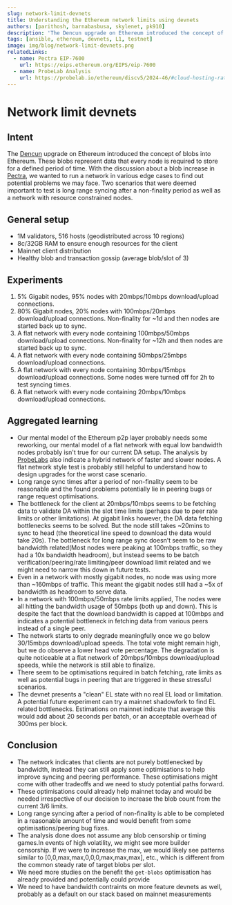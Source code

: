 ```yaml
---
slug: network-limit-devnets
title: Understanding the Ethereum network limits using devnets
authors: [parithosh, barnabasbusa, skylenet, pk910]
description: 'The Dencun upgrade on Ethereum introduced the concept of blob. These blobs represent data that every node is required to store for a defined period of time. With the discussion about a blob increase in Pectra, lets review results from a network run with various edge cases.'
tags: [ansible, ethereum, devnets, L1, testnet]
image: img/blog/network-limit-devnets.png
relatedLinks:
  - name: Pectra EIP-7600
    url: https://eips.ethereum.org/EIPS/eip-7600
  - name: ProbeLab Analysis
    url: https://probelab.io/ethereum/discv5/2024-46/#cloud-hosting-rate
---
```


# Network limit devnets

## Intent
The [Dencun](https://ethereum.org/en/roadmap/dencun/) upgrade on Ethereum introduced the concept of blobs into Ethereum. These blobs represent data that every node is required to store for a defined period of time. With the discussion about a blob increase in [Pectra](https://eips.ethereum.org/EIPS/eip-7600), we wanted to run a network in various edge cases to find out potential problems we may face. Two scenarios that were deemed important to test is long range syncing after a non-finality period as well as a network with resource constrained nodes.

## General setup
- 1M validators, 516 hosts (geodistributed across 10 regions)
- 8c/32GB RAM to ensure enough resources for the client
- Mainnet client distribution
- Healthy blob and transaction gossip (average blob/slot of 3)

## Experiments
1. 5% Gigabit nodes, 95% nodes with 20mbps/10mbps download/upload connections.
2. 80% Gigabit nodes, 20% nodes with 100mbps/20mbps download/upload connections. Non-finality for ~1d and then nodes are started back up to sync.
3. A flat network with every node containing 100mbps/50mbps download/upload connections. Non-finality for ~12h and then nodes are started back up to sync.
4. A flat network with every node containing 50mbps/25mbps download/upload connections.
5. A flat network with every node containing 30mbps/15mbps download/upload connections. Some nodes were turned off for 2h to test syncing times.
6. A flat network with every node containing 20mbps/10mbps download/upload connections.

## Aggregated learning
- Our mental model of the Ethereum p2p layer probably needs some reworking, our mental model of a flat network with equal low bandwidth nodes probably isn't true for our current DA setup. The analysis by [ProbeLabs](https://probelab.io/ethereum/discv5/2024-46/#cloud-hosting-rate) also indicate a hybrid network of faster and slower nodes. A flat network style test is probably still helpful to understand how to design upgrades for the worst case scenario.
- Long range sync times after a period of non-finality seem to be reasonable and the found problems potentially lie in peering bugs or range request optimisations.
- The bottleneck for the client at 20mbps/10mbps seems to be fetching data to validate DA within the slot time limits (perhaps due to peer rate limits or other limitations). At gigabit links however, the DA data fetching bottlenecks seems to be solved. But the node still takes ~20mins to sync to head (the theoretical line speed to download the data would take 20s). The bottleneck for long range sync doesn’t seem to be raw bandwidth related(Most nodes were peaking at 100mbps traffic, so they had a 10x bandwidth headroom), but instead seems to be batch verification/peering/rate limiting/peer download limit related and we might need to narrow this down in future tests.
- Even in a network with mostly gigabit nodes, no node was using more than ~160mbps of traffic. This meant the gigabit nodes still had a ~5x of bandwidth as headroom to serve data.
- In a network with 100mbps/50mbps rate limits applied, The nodes were all hitting the bandwidth usage of 50mbps (both up and down). This is despite the fact that the download bandwidth is capped at 100mbps and indicates a potential bottleneck in fetching data from various peers instead of a single peer.
- The network starts to only degrade meaningfully once we go below 30/15mbps download/upload speeds. The total vote might remain high, but we do observe a lower head vote percentage. The degradation is quite noticeable at a flat network of 20mbps/10mbps download/upload speeds, while the network is still able to finalize.
- There seem to be optimisations required in batch fetching, rate limits as well as potential bugs in peering that are triggered in these stressful scenarios.
- The devnet presents a "clean" EL state with no real EL load or limitation. A potential future experiment can try a mainnet shadowfork to find EL related bottlenecks. Estimations on mainnet indicate that average this would add about 20 seconds per batch, or an acceptable overhead of 300ms per block.

## Conclusion
- The network indicates that clients are not purely bottlenecked by bandwidth, instead they can still apply some optimisations to help improve syncing and peering performance. These optimisations might come with other tradeoffs and we need to study potential paths forward.
- These optimisations could already help mainnet today and would be needed irrespective of our decision to increase the blob count from the current 3/6 limits.
- Long range syncing after a period of non-finality is able to be completed in a reasonable amount of time and would benefit from some optimisations/peering bug fixes.
- The analysis done does not assume any blob censorship or timing games.In events of high volatility, we might see more builder censorship. If we were to increase the max, we would likely see patterns similar to [0,0,max,max,0,0,0,max,max,max], etc., which is different from the common steady rate of target blobs per slot.
- We need more studies on the benefit the `get-blobs` optimisation has already provided and potentially could provide
- We need to have bandwidth contraints on more feature devnets as well, probably as a default on our stack based on mainnet measurements